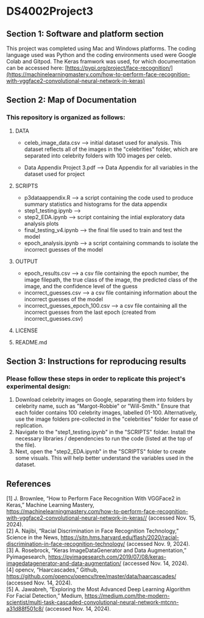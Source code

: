 # DS4002Project3

## Section 1: Software and platform section

This project was completed using Mac and Windows platforms. The coding language used was Python and the coding environments used were Google Colab and Gitpod. The Keras framwork was used, for which documentation can be accessed here: [https://pypi.org/project/face-recognition/](https://machinelearningmastery.com/how-to-perform-face-recognition-with-vggface2-convolutional-neural-network-in-keras)

## Section 2: Map of Documentation
### This repository is organized as follows:
1. DATA
    - celeb_image_data.csv --> initial dataset used for analysis. This dataset reflects all of the images in the "celebrities" folder, which are separated into celebrity folders with 100 images per celeb.
    
    - Data Appendix Project 3.pdf --> Data Appendix for all variables in the dataset used for project
      
2. SCRIPTS
    - p3dataappendix.R --> a script containing the code used to produce summary statistics and histograms for the data appendix
    - step1_testing.ipynb --> 
    - step2_EDA.ipynb --> script containing the intial exploratory data analysis plots
    - final_testing_v4.ipynb --> the final file used to train and test the model
    - epoch_analysis.ipynb --> a script containing commands to isolate the incorrect guesses of the model 

3. OUTPUT
    - epoch_results.csv --> a csv file containing the epoch number, the image filepath, the true class of the image, the predicted class of the image, and the confidence level of the guess
    - incorrect_guesses.csv --> a csv file containing information about the incorrect guesses of the model
    - incorrect_guesses_epoch_100.csv --> a csv file containing all the incorrect guesses from the last epoch (created from incorrect_guesses.csv)

      
5. LICENSE
6. README.md
  
## Section 3: Instructions for reproducing results

### Please follow these steps in order to replicate this project's experimental design:

1. Download celebrity images on Google, separating them into folders by celebrity name, such as "Margot-Robbie" or "Will-Smith." Ensure that each folder contains 100 celebrity images, labelled 01-100. Alternatively, use the image folders pre-collected in the "celebrities" folder for ease of replication.
2. Navigate to the "step1_testing.ipynb" in the "SCRIPTS" folder. Install the necessary libraries / dependencies to run the code (listed at the top of the file).
3. Next, open the "step2_EDA.ipynb" in the "SCRIPTS" folder to create some visuals. This will help better understand the variables used in the dataset.

## References
[1] 	J. Brownlee, “How to Perform Face Recognition With VGGFace2 in Keras,” Machine Learning Mastery, https://machinelearningmastery.com/how-to-perform-face-recognition-with-vggface2-convolutional-neural-network-in-keras// (accessed Nov. 15, 2024).   
[2]	A. Najibi, “Racial Discrimination in Face Recognition Technology,” Science in the News, https://sitn.hms.harvard.edu/flash/2020/racial-discrimination-in-face-recognition-technology/ (accessed Nov. 9, 2024).   
[3]	A. Rosebrock, “Keras ImageDataGenerator and Data Augmentation,” Pyimagesearch, https://pyimagesearch.com/2019/07/08/keras-imagedatagenerator-and-data-augmentation/ (accessed Nov. 14, 2024).   
[4]	opencv, “Haarcascades,” Github, https://github.com/opencv/opencv/tree/master/data/haarcascades/ (accessed Nov. 14, 2024).   
[5]	A. Jawabreh, “Exploring the Most Advanced Deep Learning Algorithm For Facial Detection,” Medium, ​​https://medium.com/the-modern-scientist/multi-task-cascaded-convolutional-neural-network-mtcnn-a31d88f501c8/ (accessed Nov. 14, 2024).   

